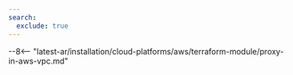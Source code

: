```yaml
---
search:
  exclude: true
---
```


--8<-- "latest-ar/installation/cloud-platforms/aws/terraform-module/proxy-in-aws-vpc.md"